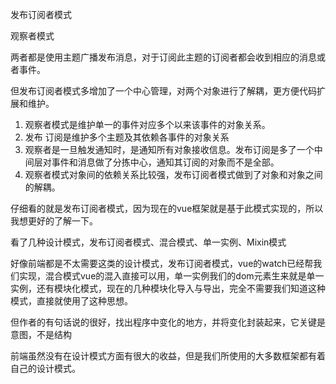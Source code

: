 发布订阅者模式

观察者模式

两者都是使用主题广播发布消息，对于订阅此主题的订阅者都会收到相应的消息或者事件。

但发布订阅者模式多增加了一个中心管理，对两个对象进行了解耦，更方便代码扩展和维护。

1. 观察者模式是维护单一的事件对应多个以来该事件的对象关系。
2. 发布 订阅是维护多个主题及其依赖各事件的对象关系
3. 观察者是一旦触发通知时，是通知所有对象接收信息。发布订阅是多了一个中间层对事件和消息做了分拣中心，通知其订阅的对象而不是全部。
4. 观察者模式对象间的依赖关系比较强，发布订阅者模式做到了对象和对象之间的解耦。

仔细看的就是发布订阅者模式，因为现在的vue框架就是基于此模式实现的，所以我想更好的了解一下。

看了几种设计模式，发布订阅者模式、混合模式、单一实例、Mixin模式

好像前端都是不太需要这类的设计模式，发布订阅者模式，vue的watch已经帮我们实现，混合模式vue的混入直接可以用，单一实例我们的dom元素生来就是单一实例，还有模块化模式，现在的几种模块化导入与导出，完全不需要我们知道这种模式，直接就使用了这种思想。

但作者的有句话说的很好，找出程序中变化的地方，并将变化封装起来，它关键是意图，不是结构

前端虽然没有在设计模式方面有很大的收益，但是我们所使用的大多数框架都有着自己的设计模式。